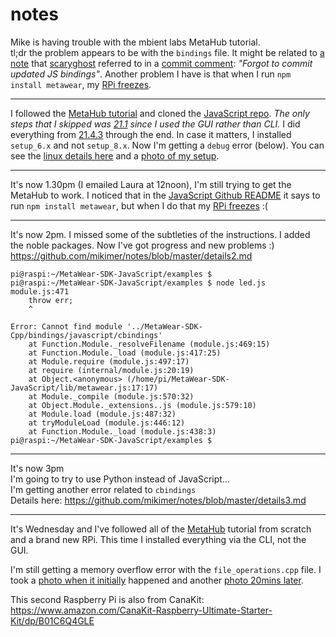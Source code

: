 # notes

Mike is having trouble with the mbient labs MetaHub tutorial.  
tl;dr the problem appears to be with the `bindings` file.  It might be related to [a note](https://github.com/mbientlab/MetaWear-SDK-Cpp/commit/3906944af4e78bd86a8ac5f4ba01a7ca42ce4451) that [scaryghost](https://github.com/scaryghost) referred to in a [commit comment](https://github.com/mbientlab/MetaWear-SDK-Cpp/tree/master/bindings): _"Forgot to commit updated JS bindings"_.  Another problem I have is that when I run  `npm install metawear`, my [RPi freezes](https://github.com/mikimer/notes/blob/master/IMG_1530.JPG).


---

I followed the [MetaHub tutorial](https://mbientlab.com/tutorials/MetaHub.html) and cloned the [JavaScript repo](https://github.com/mbientlab/MetaCloud-SDK-JavaScript). _The only steps that I skipped was [21.1](https://mbientlab.com/tutorials/MetaHub.html#setup-your-hub) since I used the GUI rather than CLI._ I did everything from [21.4.3](https://mbientlab.com/tutorials/MetaHub.html#build-your-own-hub) through the end. In case it matters, I installed `setup_6.x` and not `setup_8.x`. Now I'm getting a `debug` error (below). You can see the [linux details here](https://github.com/mikimer/notes/blob/master/details.md) and a [photo of my setup](https://github.com/mikimer/notes/blob/master/IMG_1393.JPG).

-------

It's now 1.30pm (I emailed Laura at 12noon), I'm still trying to get the MetaHub to work.
I noticed that in the [JavaScript Github README](https://github.com/mbientlab/MetaWear-SDK-JavaScript) it says to run `npm install metawear`, but when I do that my [RPi freezes](https://github.com/mikimer/notes/blob/master/IMG_1530.JPG) :(

-----

It's now 2pm. I missed some of the subtleties of the instructions. I added the noble packages. Now I've got progress and new problems :)
https://github.com/mikimer/notes/blob/master/details2.md 

```
pi@raspi:~/MetaWear-SDK-JavaScript/examples $ 
pi@raspi:~/MetaWear-SDK-JavaScript/examples $ node led.js 
module.js:471
    throw err;
    ^

Error: Cannot find module '../MetaWear-SDK-Cpp/bindings/javascript/cbindings'
    at Function.Module._resolveFilename (module.js:469:15)
    at Function.Module._load (module.js:417:25)
    at Module.require (module.js:497:17)
    at require (internal/module.js:20:19)
    at Object.<anonymous> (/home/pi/MetaWear-SDK-JavaScript/lib/metawear.js:17:17)
    at Module._compile (module.js:570:32)
    at Object.Module._extensions..js (module.js:579:10)
    at Module.load (module.js:487:32)
    at tryModuleLoad (module.js:446:12)
    at Function.Module._load (module.js:438:3)
pi@raspi:~/MetaWear-SDK-JavaScript/examples $ 

```

----

It's now 3pm  
I'm going to try to use Python instead of JavaScript...  
I'm getting another error related to `cbindings`  
Details here: https://github.com/mikimer/notes/blob/master/details3.md  

-----

It's Wednesday and I've followed all of the [MetaHub](https://mbientlab.com/tutorials/MetaHub.html#build-your-own-hub) tutorial from scratch and a brand new RPi.  This time I installed everything via the CLI, not the GUI. 

I'm still getting a memory overflow error with the `file_operations.cpp` file.  I took a [photo when it initially](https://github.com/mikimer/notes/blob/master/IMG_6543.JPG) happened and another [photo 20mins later](https://github.com/mikimer/notes/blob/master/IMG_6658.JPG).   

This second Raspberry Pi is also from CanaKit: https://www.amazon.com/CanaKit-Raspberry-Ultimate-Starter-Kit/dp/B01C6Q4GLE  



